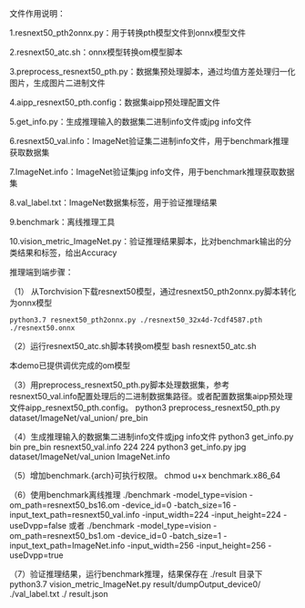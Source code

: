 文件作用说明：

1.resnext50_pth2onnx.py：用于转换pth模型文件到onnx模型文件

2.resnext50_atc.sh：onnx模型转换om模型脚本

3.preprocess_resnext50_pth.py：数据集预处理脚本，通过均值方差处理归一化图片，生成图片二进制文件

4.aipp_resnext50_pth.config：数据集aipp预处理配置文件

5.get_info.py：生成推理输入的数据集二进制info文件或jpg info文件

6.resnext50_val.info：ImageNet验证集二进制info文件，用于benchmark推理获取数据集

7.ImageNet.info：ImageNet验证集jpg info文件，用于benchmark推理获取数据集

8.val_label.txt：ImageNet数据集标签，用于验证推理结果

9.benchmark：离线推理工具

10.vision_metric_ImageNet.py：验证推理结果脚本，比对benchmark输出的分类结果和标签，给出Accuracy



推理端到端步骤：

（1） 从Torchvision下载resnext50模型，通过resnext50_pth2onnx.py脚本转化为onnx模型

	python3.7 resnext50_pth2onnx.py ./resnext50_32x4d-7cdf4587.pth ./resnext50.onnx

（2）运行resnext50_atc.sh脚本转换om模型
	bash resnext50_atc.sh

本demo已提供调优完成的om模型



（3）用preprocess_resnext50_pth.py脚本处理数据集，参考resnext50_val.info配置处理后的二进制数据集路径。或者配置数据集aipp预处理文件aipp_resnext50_pth.config。
    python3 preprocess_resnext50_pth.py dataset/ImageNet/val_union/ pre_bin



（4）生成推理输入的数据集二进制info文件或jpg info文件
    python3 get_info.py bin pre_bin resnext50_val.info 224 224
    python3 get_info.py jpg dataset/ImageNet/val_union ImageNet.info



（5）增加benchmark.{arch}可执行权限。
	chmod u+x benchmark.x86_64
	
（6）使用benchmark离线推理
	./benchmark -model_type=vision -om_path=resnext50_bs16.om -device_id=0 -batch_size=16 -input_text_path=resnext50_val.info -input_width=224 -input_height=224 -useDvpp=false
	或者
	./benchmark -model_type=vision -om_path=resnext50_bs1.om -device_id=0 -batch_size=1 -input_text_path=ImageNet.info -input_width=256 -input_height=256 -useDvpp=true

（7）验证推理结果，运行benchmark推理，结果保存在 ./result 目录下
	python3.7 vision_metric_ImageNet.py result/dumpOutput_device0/ ./val_label.txt ./ result.json
	


